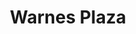 ---
title: "Warnes Plaza"
url: /ciudad-autonoma-de-buenos-aires/warnes-plaza/
shop: reparación de automóviles
---